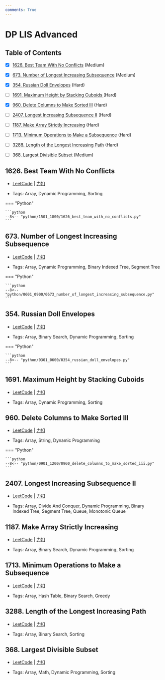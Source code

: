 ```yaml
---
comments: True
---
```


# DP LIS Advanced

## Table of Contents

- [x] [1626. Best Team With No Conflicts](#1626-best-team-with-no-conflicts) (Medium)
- [x] [673. Number of Longest Increasing Subsequence](#673-number-of-longest-increasing-subsequence) (Medium)
- [x] [354. Russian Doll Envelopes](#354-russian-doll-envelopes) (Hard)
- [ ] [1691. Maximum Height by Stacking Cuboids ](#1691-maximum-height-by-stacking-cuboids) (Hard)
- [x] [960. Delete Columns to Make Sorted III](#960-delete-columns-to-make-sorted-iii) (Hard)
- [ ] [2407. Longest Increasing Subsequence II](#2407-longest-increasing-subsequence-ii) (Hard)
- [ ] [1187. Make Array Strictly Increasing](#1187-make-array-strictly-increasing) (Hard)
- [ ] [1713. Minimum Operations to Make a Subsequence](#1713-minimum-operations-to-make-a-subsequence) (Hard)
- [ ] [3288. Length of the Longest Increasing Path](#3288-length-of-the-longest-increasing-path) (Hard)
- [ ] [368. Largest Divisible Subset](#368-largest-divisible-subset) (Medium)


## 1626. Best Team With No Conflicts

-    [LeetCode](https://leetcode.com/problems/best-team-with-no-conflicts/) | [力扣](https://leetcode.cn/problems/best-team-with-no-conflicts/)

-   Tags: Array, Dynamic Programming, Sorting

=== "Python"

    ```python
    --8<-- "python/1501_1800/1626_best_team_with_no_conflicts.py"
    ```



## 673. Number of Longest Increasing Subsequence

-    [LeetCode](https://leetcode.com/problems/number-of-longest-increasing-subsequence/) | [力扣](https://leetcode.cn/problems/number-of-longest-increasing-subsequence/)

-   Tags: Array, Dynamic Programming, Binary Indexed Tree, Segment Tree

=== "Python"

    ```python
    --8<-- "python/0601_0900/0673_number_of_longest_increasing_subsequence.py"
    ```



## 354. Russian Doll Envelopes

-    [LeetCode](https://leetcode.com/problems/russian-doll-envelopes/) | [力扣](https://leetcode.cn/problems/russian-doll-envelopes/)

-   Tags: Array, Binary Search, Dynamic Programming, Sorting

=== "Python"

    ```python
    --8<-- "python/0301_0600/0354_russian_doll_envelopes.py"
    ```



## 1691. Maximum Height by Stacking Cuboids 

-    [LeetCode](https://leetcode.com/problems/maximum-height-by-stacking-cuboids/) | [力扣](https://leetcode.cn/problems/maximum-height-by-stacking-cuboids/)

-   Tags: Array, Dynamic Programming, Sorting



## 960. Delete Columns to Make Sorted III

-    [LeetCode](https://leetcode.com/problems/delete-columns-to-make-sorted-iii/) | [力扣](https://leetcode.cn/problems/delete-columns-to-make-sorted-iii/)

-   Tags: Array, String, Dynamic Programming

=== "Python"

    ```python
    --8<-- "python/0901_1200/0960_delete_columns_to_make_sorted_iii.py"
    ```



## 2407. Longest Increasing Subsequence II

-    [LeetCode](https://leetcode.com/problems/longest-increasing-subsequence-ii/) | [力扣](https://leetcode.cn/problems/longest-increasing-subsequence-ii/)

-   Tags: Array, Divide And Conquer, Dynamic Programming, Binary Indexed Tree, Segment Tree, Queue, Monotonic Queue



## 1187. Make Array Strictly Increasing

-    [LeetCode](https://leetcode.com/problems/make-array-strictly-increasing/) | [力扣](https://leetcode.cn/problems/make-array-strictly-increasing/)

-   Tags: Array, Binary Search, Dynamic Programming, Sorting



## 1713. Minimum Operations to Make a Subsequence

-    [LeetCode](https://leetcode.com/problems/minimum-operations-to-make-a-subsequence/) | [力扣](https://leetcode.cn/problems/minimum-operations-to-make-a-subsequence/)

-   Tags: Array, Hash Table, Binary Search, Greedy



## 3288. Length of the Longest Increasing Path

-    [LeetCode](https://leetcode.com/problems/length-of-the-longest-increasing-path/) | [力扣](https://leetcode.cn/problems/length-of-the-longest-increasing-path/)

-   Tags: Array, Binary Search, Sorting



## 368. Largest Divisible Subset

-    [LeetCode](https://leetcode.com/problems/largest-divisible-subset/) | [力扣](https://leetcode.cn/problems/largest-divisible-subset/)

-   Tags: Array, Math, Dynamic Programming, Sorting



